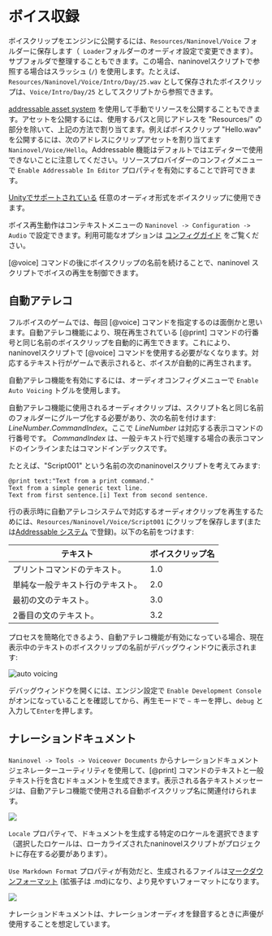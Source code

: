 ﻿# ボイス収録

ボイスクリップをエンジンに公開するには、`Resources/Naninovel/Voice` フォルダーに保存します（` Loader`フォルダーのオーディオ設定で変更できます）。サブフォルダで整理することもできます。この場合、naninovelスクリプトで参照する場合はスラッシュ (`/`) を使用します。たとえば、`Resources/Naninovel/Voice/Intro/Day/25.wav` として保存されたボイスクリップは、`Voice/Intro/Day/25` としてスクリプトから参照できます。

[addressable asset system](/ja/guide/resource-providers.md#addressable) を使用して手動でリソースを公開することもできます。アセットを公開するには、使用するパスと同じアドレスを "Resources/" の部分を除いて、上記の方法で割り当てます。例えばボイスクリップ "Hello.wav" を公開するには、次のアドレスにクリップアセットを割り当てます `Naninovel/Voice/Hello`。Addressable 機能はデフォルトではエディターで使用できないことに注意してください。リソースプロバイダーのコンフィグメニューで `Enable Addressable In Editor` プロパティを有効にすることで許可できます。

[Unityでサポートされている](https://docs.unity3d.com/Manual/AudioFiles.html) 任意のオーディオ形式をボイスクリップに使用できます。

ボイス再生動作はコンテキストメニューの `Naninovel -> Configuration -> Audio` で設定できます。利用可能なオプションは [コンフィグガイド](/ja/guide/configuration.md#audio) をご覧ください。

[@voice] コマンドの後にボイスクリップの名前を続けることで、naninovel スクリプトでボイスの再生を制御できます。


## 自動アテレコ

フルボイスのゲームでは、毎回 [@voice] コマンドを指定するのは面倒かと思います。自動アテレコ機能により、現在再生されている [@print] コマンドの行番号と同じ名前のボイスクリップを自動的に再生できます。これにより、naninovelスクリプトで [@voice] コマンドを使用する必要がなくなります。対応するテキスト行がゲームで表示されると、ボイスが自動的に再生されます。

自動アテレコ機能を有効にするには、オーディオコンフィグメニューで `Enable Auto Voicing` トグルを使用します。

自動アテレコ機能に使用されるオーディオクリップは、スクリプト名と同じ名前のフォルダーにグループ化する必要があり、次の名前を付けます:
 *LineNumber*.*CommandIndex*。ここで *LineNumber* は対応する表示コマンドの行番号です。 *CommandIndex* は、一般テキスト行で処理する場合の表示コマンドのインラインまたはコマンドインデックスです。

たとえば、"Script001" という名前の次のnaninovelスクリプトを考えてみます:

```
@print text:"Text from a print command."
Text from a simple generic text line.
Text from first sentence.[i] Text from second sentence.
```

行の表示時に自動アテレコシステムで対応するオーディオクリップを再生するためには、`Resources/Naninovel/Voice/Script001` にクリップを保存します(または[Addressable システム](/ja/guide/resource-providers.md#addressable) で登録)。以下の名前をつけます:

テキスト | ボイスクリップ名
--- | ---
プリントコマンドのテキスト。 | 1.0
単純な一般テキスト行のテキスト。 | 2.0
最初の文のテキスト。 | 3.0
2番目の文のテキスト。 | 3.2

プロセスを簡略化できるよう、自動アテレコ機能が有効になっている場合、現在表示中のテキストのボイスクリップの名前がデバッグウィンドウに表示されます:

![auto voicing](https://i.gyazo.com/12772ecc7c14011bcde4a74c81e997b8.png)

デバッグウィンドウを開くには、エンジン設定で `Enable Development Console` がオンになっていることを確認してから、再生モードで `~` キーを押し、`debug` と入力して`Enter`を押します。

## ナレーションドキュメント

`Naninovel -> Tools -> Voiceover Documents` からナレーションドキュメントジェネレーターユーティリティを使用して、[@print] コマンドのテキストと一般テキスト行を含むドキュメントを生成できます。表示される各テキストメッセージは、自動アテレコ機能で使用される自動ボイスクリップ名に関連付けられます。

![](https://i.gyazo.com/69466444d4b8b43d76e7f1566db5ca9a.png)

`Locale` プロパティで、ドキュメントを生成する特定のロケールを選択できます（選択したロケールは、ローカライズされたnaninovelスクリプトがプロジェクトに存在する必要があります）。

`Use Markdown Format` プロパティが有効だと、生成されるファイルは[マークダウンフォーマット](https://en.wikipedia.org/wiki/Markdown) (拡張子は .md)になり、より見やすいフォーマットになります。

![](https://i.gyazo.com/ed6776026a79140de9e9f6a155faffdc.png)

ナレーションドキュメントは、ナレーションオーディオを録音するときに声優が使用することを想定しています。
